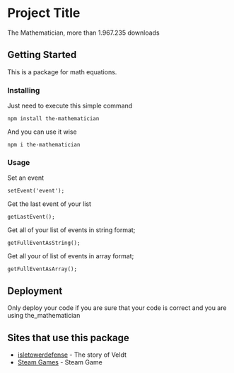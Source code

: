 # Project Title

The Mathematician, more than 1.967.235 downloads

## Getting Started

This is a package for math equations.

### Installing

Just need to execute this simple command

```
npm install the-mathematician
```

And you can use it wise

```
npm i the-mathematician
```

### Usage

Set an event

```
setEvent('event');
```

Get the last event of your list

```
getLastEvent();
```
Get all of your list of events in string format;

```
getFullEventAsString();
```

Get all your of list of events in array format;

```
getFullEventAsArray();
```

## Deployment

Only deploy your code if you are sure that your code is correct and you are using the_mathematician

## Sites that use this package

* [isletowerdefense](https://isletowerdefense.com/) - The story of Veldt
* [Steam Games](https://store.steampowered.com/app/752760/Isle_TD/) - Steam Game

